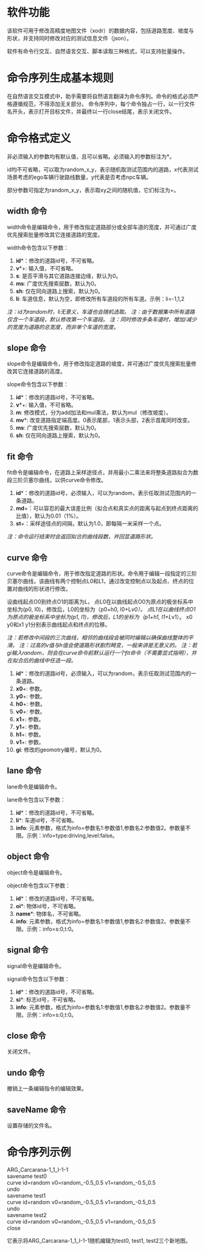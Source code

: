 # 软件功能

该软件可用于修改高精度地图文件（xodr）的数据内容，包括道路宽度、坡度与形状，并支持同时修改对应的测试信息文件（json）。

软件有命令行交互、自然语言交互、脚本读取三种格式，可以支持批量操作。

# 命令序列生成基本规则
在自然语言交互模式中，助手需要将自然语言翻译为命令序列。命令的格式必须严格遵循规范，不得添加无关部分。
命令序列中，每个命令独占一行，以一行文件名开头，表示打开目标文件，并最终以一行close结尾，表示关闭文件。

# 命令格式定义
非必须输入的参数均有默认值，且可以省略。必须输入的参数标注为*。

id均不可省略，可以取为random_x_y，表示随机取测试范围内的道路，x代表测试场景考虑的ego车辆行驶路线数量，y代表是否考虑npc车辆。

部分参数可指定为random_x_y，表示取xy之间的随机值，它们标注为+。

## width 命令
width命令是编辑命令，用于修改指定道路部分或全部车道的宽度，并可通过广度优先搜索批量修改其它连接道路的宽度。

width命令包含以下参数：
1. **id***：修改的道路id号，不可省略。
2. **v***+: 输入值，不可省略。
3. **s**: 是否平滑与其它道路连接边缘，默认为0。
4. **ms**: 广度优先搜索层数，默认为0。
5. **sh**: 仅在同向道路上搜索，默认为0。
6. **li**: 车道信息，默认为空，即修改所有车道段的所有车道。示例：li=-1,1,2

*注：id为random时，li无意义，车道也会随机选取。*
*注：由于数据集中所有道路仅含一个车道段，默认修改第一个车道段。*
*注：同时修改多条车道时，增加/减少的宽度为道路的总宽度，而非单个车道的宽度。*

## slope 命令
slope命令是编辑命令，用于修改指定道路的坡度，并可通过广度优先搜索批量修改其它连接道路的高度。

slope命令包含以下参数：
1. **id***：修改的道路id号，不可省略。
2. **v***+: 输入值，不可省略。
3. **m**: 修改模式，分为add加法和mul乘法，默认为mul（修改坡度）。
4. **mv***: 改变道路指定端高度。0表示尾部，1表示头部，2表示首尾同时改变。
5. **ms**: 广度优先搜索层数，默认为0。
6. **sh**: 仅在同向道路上搜索，默认为0。

## fit 命令
fit命令是编辑命令，在道路上采样途径点，并用最小二乘法来将整条道路拟合为数段三阶贝塞尔曲线，以供curve命令修改。
1. **id***：修改的道路id号，必须输入，可以为random，表示任取测试范围内的一条道路。
2. **md**+：可以容忍的最大误差比例（拟合点和真实点的距离与起点到终点距离的比值），默认为0.01（1%）。
3. **st**+：采样途径点的间隔，默认为1.0，即每隔一米采样一个点。

*注：命令运行结束时会返回拟合的曲线段数，并回显道路形状。*

## curve 命令
curve命令是编辑命令，用于修改指定道路的形状。命令用于编辑一段指定的三阶贝塞尔曲线，该曲线有两个控制点L0和L1，通过改变控制点以及起点、终点的位置对曲线的形状进行修改。

设曲线起点O0到终点O1的距离为L，
点L0在以曲线起点O0为原点的极坐标系中坐标为(p0, l0)，修改后，L0的坐标为（p0+h0, l0+L*v0）。
点L1在以曲线终点O1为原点的极坐标系中坐标为(p1, l1)，修改后，L1的坐标为（p1+h1, l1+L*v1）。
x0 y0和x1 y1分别表示曲线起点和终点的位移。

*注：若修改中间段的三次曲线，相邻的曲线段会被同时编辑以确保曲线整体的平滑。*
*注：过高的v值与h值会使道路形状剧烈畸变，一般来讲是无意义的。*
*注：若gi输入random，则会在curve命令前默认运行一个fit命令（不需要显式指明），并在拟合后的曲线中任选一段。*

1. **id***：修改的道路id号，必须输入，可以为random，表示任取测试范围内的一条道路。
2. **x0**+: 参数。
3. **y0**+: 参数。
4. **h0**+: 参数。
5. **v0**+: 参数。
6. **x1**+: 参数。
7. **y1**+: 参数。
8. **h1**+: 参数。
9. **v1**+: 参数。
10. **gi**: 修改的geomotry编号，默认为0。


## lane 命令
lane命令是编辑命令。

lane命令包含以下参数：
1. **id***：修改的道路id号，不可省略。
2. **li***: 车道id号，不可省略。
3. **info**: 元素参数，格式为info=参数名1:参数值1,参数名2:参数值2。参数量不限。示例：info=type:driving,level:false。

## object 命令
object命令是编辑命令。

object命令包含以下参数：
1. **id***：修改的道路id号，不可省略。
2. **oi***: 物体id号，不可省略。
3. **name***: 物体名，不可省略。
4. **info**: 元素参数，格式为info=参数名1:参数值1,参数名2:参数值2。参数量不限。示例：info=s:0,t:0。

## signal 命令
signal命令是编辑命令。

signal命令包含以下参数：
1. **id***：修改的道路id号，不可省略。
2. **si***: 标志id号，不可省略。
3. **info**: 元素参数，格式为info=参数名1:参数值1,参数名2:参数值2。参数量不限。示例：info=s:0,t:0。

## close 命令

关闭文件。

## undo 命令

撤销上一条编辑指令的编辑效果。

## saveName 命令

设置存储的文件名。

# 命令序列示例

ARG_Carcarana-1_1_I-1-1\
savename test0\
curve id=random v0=random_-0.5_0.5 v1=random_-0.5_0.5\
undo\
savename test1\
curve id=random v0=random_-0.5_0.5 v1=random_-0.5_0.5\
undo\
savename test2\
curve id=random v0=random_-0.5_0.5 v1=random_-0.5_0.5\
close

它表示将ARG_Carcarana-1_1_I-1-1随机编辑为test0, test1, test2三个新地图。